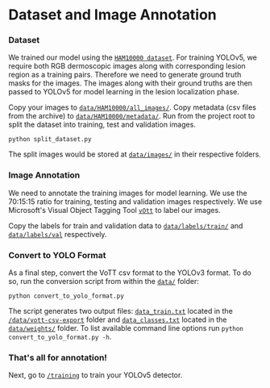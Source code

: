 # Dataset and Image Annotation

### Dataset
We trained our model using the [`HAM10000 dataset`](https://www.kaggle.com/kmader/skin-cancer-mnist-ham10000). For training YOLOv5, we require both RGB dermoscopic images along with corresponding lesion region as a training pairs. Therefore we need to generate ground truth masks for the images. The images along with their ground truths are then passed to YOLOv5 for model learning in the lesion localization  phase.

Copy your images to [`data/HAM10000/all_images/`](/data/HAM10000/all_images/).
Copy metadata (csv files from the archive) to [`data/HAM10000/metadata/`](/data/HAM10000/metadata/).
Run from the project root to split the dataset into training, test and validation images.
  ```
  python split_dataset.py
  ```

The split images would be stored at [`data/images/`](data/images) in their respective folders.


### Image Annotation
We need to annotate the training images for model learning. We use the 70:15:15 ratio for training, testing and validation images respectively. We use Microsoft's Visual Object Tagging Tool [`vOtt`](https://github.com/Microsoft/VoTT/releases) to label our images.

Copy the labels for train and validation data to [`data/labels/train/`](/data/labels/train/) and [`data/labels/val`](/data/labels/val) respectively.

### Convert to YOLO Format
As a final step, convert the VoTT csv format to the YOLOv3 format. To do so, run the conversion script from within the [`data/`](/data/) folder:
```
python convert_to_yolo_format.py
```
The script generates two output files: [`data_train.txt`](/data/vott-csv-export/data_train.txt) located in the [`/data/vott-csv-export`](/data/vott-csv-export/) folder and [`data_classes.txt`](/data/weights/data_classes.txt) located in the [`data/weights/`](/data/weights/) folder. To list available command line options run `python convert_to_yolo_format.py -h`.

### That's all for annotation!
Next, go to [`/training`](/training) to train your YOLOv5 detector.
